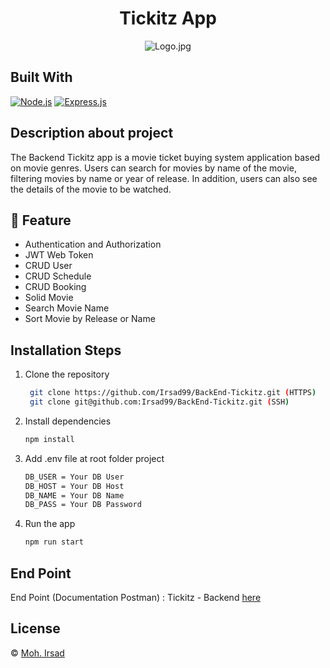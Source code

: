 <h1 align="center">Tickitz App</h1>
<p align="center"><img src="https://res.cloudinary.com/dsifbeghc/image/upload/v1658332565/avatars/Tickitz_2_dgms7a.png" alt="Logo.jpg" /></p>

## Built With

[![Node.js](https://img.shields.io/badge/Node.js-16.14.x-green.svg?style=rounded-square)](https://nodejs.org)
[![Express.js](https://img.shields.io/badge/Express.js-v.4.18.x-white.svg?style=rounded-square)](http://expressjs.com/)

## Description about project

The Backend Tickitz app is a movie ticket buying system application based on movie genres. Users can search for movies by name of the movie, filtering movies by name or year of release. In addition, users can also see the details of the movie to be watched.

## 🔗 Feature

- Authentication and Authorization
- JWT Web Token
- CRUD User
- CRUD Schedule
- CRUD Booking
- Solid Movie
- Search Movie Name
- Sort Movie by Release or Name

## Installation Steps

1. Clone the repository

   ```bash
    git clone https://github.com/Irsad99/BackEnd-Tickitz.git (HTTPS)
    git clone git@github.com:Irsad99/BackEnd-Tickitz.git (SSH)
   ```

2. Install dependencies

   ```bash
   npm install
   ```

3. Add .env file at root folder project

   ```sh
   DB_USER = Your DB User
   DB_HOST = Your DB Host
   DB_NAME = Your DB Name
   DB_PASS = Your DB Password
   ```

4. Run the app

   ```bash
   npm run start
   ```

## End Point

End Point (Documentation Postman) : Tickitz - Backend [here](https://s.id/EndPointTickitz)

## License

© [Moh. Irsad](https://github.com/Irsad99/)
